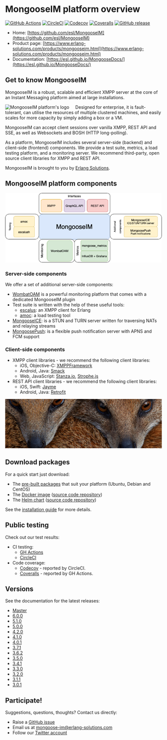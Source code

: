 # MongooseIM platform overview

[![GitHub Actions](https://github.com/esl/MongooseIM/workflows/CI/badge.svg?branch=master)](https://github.com/esl/MongooseIM/actions?query=workflow%3ACI+branch%3Amaster)
[![CircleCI](https://circleci.com/gh/esl/MongooseIM.svg?style=shield&circle-token=53cdda11cfb95bd7a7044c509c89cb73d3fdeb5a)](https://app.circleci.com/pipelines/github/esl/MongooseIM)
[![Codecov](https://codecov.io/gh/esl/MongooseIM/branch/master/graph/badge.svg)](https://codecov.io/gh/esl/MongooseIM)
[![Coveralls](https://coveralls.io/repos/github/DenysGonchar/MongooseIM/badge.svg?branch=master)](https://coveralls.io/github/DenysGonchar/MongooseIM?branch=master)
[![GitHub release](https://img.shields.io/github/release/esl/MongooseIM.svg)](https://github.com/esl/MongooseIM/releases)

* Home: [https://github.com/esl/MongooseIM](https://github.com/esl/MongooseIM)
* Product page: [https://www.erlang-solutions.com/products/mongooseim.html](https://www.erlang-solutions.com/products/mongooseim.html)
* Documentation: [https://esl.github.io/MongooseDocs/](https://esl.github.io/MongooseDocs/)

## Get to know MongooseIM

MongooseIM is a robust, scalable and efficient XMPP server at the core of an Instant Messaging platform aimed at large installations.

<img align="left" src="MongooseIM_logo.png" alt="MongooseIM platform's logo" style="padding-right: 20px;"/>

Designed for enterprise, it is fault-tolerant, can utilise the resources of multiple clustered machines, and easily scales for more capacity by simply adding a box or a VM.

MongooseIM can accept client sessions over vanilla XMPP, REST API and SSE, as well as Websockets and BOSH (HTTP long-polling).

As a platform, MongooseIM includes several server-side (backend) and client-side (frontend) components.
We provide a test suite, metrics, a load testing platform, and a monitoring server.
We recommend third-party, open source client libraries for XMPP and REST API.

MongooseIM is brought to you by [Erlang Solutions](https://www.erlang-solutions.com/).

## MongooseIM platform components

<img src="MongooseIM_Platform_components.png" alt="MongooseIM platform schema" />

### Server-side components

We offer a set of additional server-side components:

* [WombatOAM](https://www.erlang-solutions.com/products/wombat-oam.html) is a powerful monitoring platform that comes with a dedicated MongooseIM plugin
* Test suite is written with the help of these useful tools:
    * [escalus](https://github.com/esl/escalus): an XMPP client for Erlang
    * [amoc](https://github.com/esl/amoc): a load testing tool
* [MongooseICE](https://github.com/esl/MongooseICE): is a STUN and TURN server written for traversing NATs and relaying streams
* [MongoosePush](https://github.com/esl/MongoosePush): is a flexible push notification server with APNS and FCM support

### Client-side components

* XMPP client libraries - we recommend the following client libraries:
    * iOS, Objective-C: [XMPPFramework](https://github.com/robbiehanson/XMPPFramework)
    * Android, Java: [Smack](https://github.com/igniterealtime/Smack)
    * Web, JavaScript: [Stanza.io](https://github.com/otalk/stanza.io), [Strophe.js](https://github.com/strophe/strophejs)
* REST API client libraries - we recommend the following client libraries:
    * iOS, Swift: [Jayme](https://github.com/inaka/Jayme)
    * Android, Java: [Retrofit](https://github.com/square/retrofit)

<img src="mongoose_top_banner_800.jpeg" alt="MongooseIM platform's mongooses faces" />

## Download packages

For a quick start just download:

* The [pre-built packages](https://www.erlang-solutions.com/resources/download.html) that suit your platform (Ubuntu, Debian and CentOS)
* The [Docker image](https://hub.docker.com/r/mongooseim/mongooseim/) ([source code repository](https://github.com/esl/mongooseim-docker))
* The [Helm chart](https://artifacthub.io/packages/helm/mongoose/mongooseim) ([source code repository](https://github.com/esl/MongooseHelm))

See the [installation guide](getting-started/Installation.md) for more details.

## Public testing

Check out our test results:

* CI testing:
    * [GH Actions](https://github.com/esl/MongooseIM/actions?query=workflow%3ACI)
    * [CircleCI](https://app.circleci.com/pipelines/github/esl/MongooseIM)
* Code coverage:
    * [Codecov](https://codecov.io/gh/esl/MongooseIM) - reported by CircleCI.
    * [Coveralls](https://coveralls.io/github/esl/MongooseIM) - reported by GH Actions.

## Versions

See the documentation for the latest releases:

* [Master](https://esl.github.io/MongooseDocs/latest/)
* [6.0.0](https://esl.github.io/MongooseDocs/6.0.0/)
* [5.1.0](https://esl.github.io/MongooseDocs/5.1.0/)
* [5.0.0](https://esl.github.io/MongooseDocs/5.0.0/)
* [4.2.0](https://esl.github.io/MongooseDocs/4.2.0/)
* [4.1.0](https://esl.github.io/MongooseDocs/4.1.0/)
* [4.0.1](https://esl.github.io/MongooseDocs/4.0.1/)
* [3.7.1](https://esl.github.io/MongooseDocs/3.7.1/)
* [3.6.2](https://esl.github.io/MongooseDocs/3.6.2/)
* [3.5.0](https://esl.github.io/MongooseDocs/3.5.0/)
* [3.4.1](https://esl.github.io/MongooseDocs/3.4.1/)
* [3.3.0](https://esl.github.io/MongooseDocs/3.3.0/)
* [3.2.0](https://esl.github.io/MongooseDocs/3.2.0/)
* [3.1.1](https://esl.github.io/MongooseDocs/3.1.1/)
* [3.0.1](https://esl.github.io/MongooseDocs/3.0.1/)

## Participate!

Suggestions, questions, thoughts? Contact us directly:

* Raise a [GitHub issue](https://github.com/esl/MongooseIM/issues)
* Email us at <a href='mailto:mongoose-im@erlang-solutions.com'>mongoose-im@erlang-solutions.com</a>
* Follow our [Twitter account](https://twitter.com/MongooseIM)
